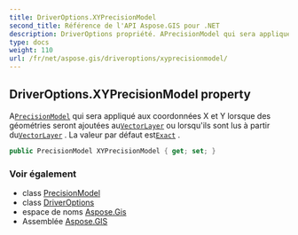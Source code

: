 ```yaml
---
title: DriverOptions.XYPrecisionModel
second_title: Référence de l'API Aspose.GIS pour .NET
description: DriverOptions propriété. APrecisionModel qui sera appliqué aux coordonnées X et Y lorsque des géométries seront ajoutées auVectorLayer ou lorsquils sont lus à partir duVectorLayer . La valeur par défaut estExact .
type: docs
weight: 110
url: /fr/net/aspose.gis/driveroptions/xyprecisionmodel/
---
```

## DriverOptions.XYPrecisionModel property

A[`PrecisionModel`](../../precisionmodel/) qui sera appliqué aux coordonnées X et Y lorsque des géométries seront ajoutées au[`VectorLayer`](../../vectorlayer/) ou lorsqu'ils sont lus à partir du[`VectorLayer`](../../vectorlayer/) . La valeur par défaut est[`Exact`](../../precisionmodel/exact/) .

```csharp
public PrecisionModel XYPrecisionModel { get; set; }
```

### Voir également

* class [PrecisionModel](../../precisionmodel/)
* class [DriverOptions](../)
* espace de noms [Aspose.Gis](../../driveroptions/)
* Assemblée [Aspose.GIS](../../../)


